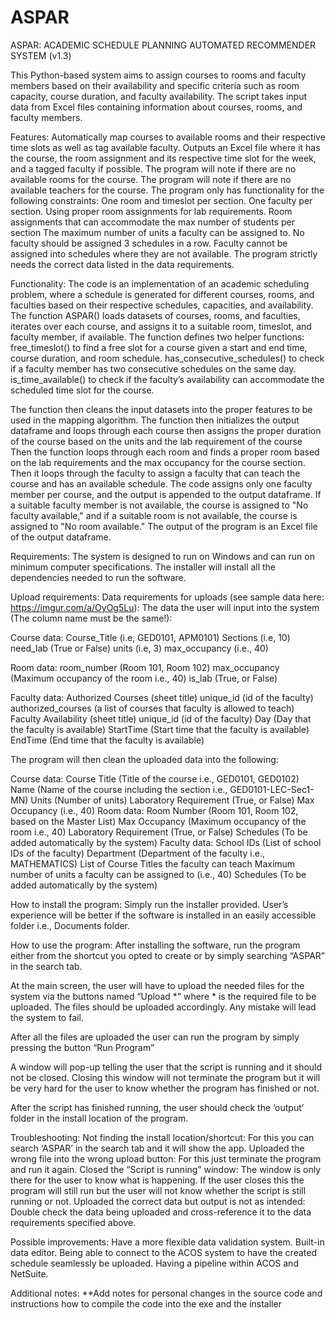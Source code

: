 # ASPAR
ASPAR: ACADEMIC SCHEDULE PLANNING AUTOMATED RECOMMENDER SYSTEM (v1.3)

This Python-based system aims to assign courses to rooms and faculty members based on their availability and specific criteria such as room capacity, course duration, and faculty availability. The script takes input data from Excel files containing information about courses, rooms, and faculty members.

Features:
Automatically map courses to available rooms and their respective time slots as well as tag available faculty.
Outputs an Excel file where it has the course, the room assignment and its respective time slot for the week, and a tagged faculty if possible.
The program will note if there are no available rooms for the course.
The program will note if there are no available teachers for the course.
The program only has functionality for the following constraints:
One room and timeslot per section.
One faculty per section.
Using proper room assignments for lab requirements.
Room assignments that can accommodate the max number of students per section
The maximum number of units a faculty can be assigned to.
No faculty should be assigned 3 schedules in a row.
Faculty cannot be assigned into schedules where they are not available.
The program strictly needs the correct data listed in the data requirements.

Functionality:
The code is an implementation of an academic scheduling problem, where a schedule is generated for different courses, rooms, and faculties based on their respective schedules, capacities, and availability. 
The function ASPAR() loads datasets of courses, rooms, and faculties, iterates over each course, and assigns it to a suitable room, timeslot, and faculty member, if available.
The function defines two helper functions:
free_timeslot() to find a free slot for a course given a start and end time, course duration, and room schedule.
has_consecutive_schedules() to check if a faculty member has two consecutive schedules on the same day.
is_time_available() to check if the faculty’s availability can accommodate the scheduled time slot for the course.

The function then cleans the input datasets into the proper features to be used in the mapping algorithm. 
The function then initializes the output dataframe and loops through each course then assigns the proper duration of the course based on the units and the lab requirement of the course 
Then the function loops through each room and finds a proper room based on the lab requirements and the max occupancy for the course section. 
Then it loops through the faculty to assign a faculty that can teach the course and has an available schedule.
The code assigns only one faculty member per course, and the output is appended to the output dataframe. 
If a suitable faculty member is not available, the course is assigned to "No faculty available," and if a suitable room is not available, the course is assigned to "No room available." 
The output of the program is an Excel file of the output dataframe.

Requirements:
The system is designed to run on Windows and can run on minimum computer specifications. The installer will install all the dependencies needed to run the software.

Upload requirements:
Data requirements for uploads (see sample data here: https://imgur.com/a/OyOg5Lu):
The data the user will input into the system (The column name must be the same!):

Course data:
Course_Title (i.e, GED0101, APM0101)
Sections (i.e, 10)
need_lab (True or False)
units (i.e, 3)
max_occupancy (i.e., 40)

Room data:
room_number (Room 101, Room 102)
max_occupancy (Maximum occupancy of the room i.e., 40)
is_lab (True, or False)

Faculty data:
Authorized Courses (sheet title)
unique_id (id of the faculty)
authorized_courses (a list of courses that faculty is allowed to teach)
Faculty Availability (sheet title)
unique_id (id of the faculty)
Day (Day that the faculty is available)
StartTime (Start time that the faculty is available)
EndTime (End time that the faculty is available)

The program will then clean the uploaded data into the following:

Course data:
Course Title (Title of the course i.e., GED0101, GED0102)
Name (Name of the course including the section i.e., GED0101-LEC-Sec1-MN)
Units (Number of units)
Laboratory Requirement (True, or False)
Max Occupancy (i.e., 40)
Room data:
Room Number (Room 101, Room 102, based on the Master List)
Max Occupancy (Maximum occupancy of the room i.e., 40)
Laboratory Requirement (True, or False)
Schedules (To be added automatically by the system)
Faculty data:
School IDs (List of school IDs of the faculty)
Department (Department of the faculty i.e., MATHEMATICS)
List of Course Titles the faculty can teach 
Maximum number of units a faculty can be assigned to (i.e., 40)
Schedules (To be added automatically by the system)

How to install the program:
Simply run the installer provided. User’s experience will be better if the software is installed in an easily accessible folder i.e., Documents folder. 

How to use the program:
After installing the software, run the program either from the shortcut you opted to create or by simply searching “ASPAR” in the search tab.

At the main screen, the user will have to upload the needed files for the system via the buttons named “Upload *” where * is the required file to be uploaded. The files should be uploaded accordingly. Any mistake will lead the system to fail. 

After all the files are uploaded the user can run the program by simply pressing the button “Run Program”

A window will pop-up telling the user that the script is running and it should not be closed. Closing this window will not terminate the program but it will be very hard for the user to know whether the program has finished or not. 

After the script has finished running, the user should check the ‘output’ folder in the install location of the program. 

Troubleshooting:
Not finding the install location/shortcut: 
For this you can search ‘ASPAR’ in the search tab and it will show the app.
Uploaded the wrong file into the wrong upload button:
For this just terminate the program and run it again. 
Closed the “Script is running” window:
The window is only there for the user to know what is happening. If the user closes this the program will still run but the user will not know whether the script is still running or not.
Uploaded the correct data but output is not as intended:
Double check the data being uploaded and cross-reference it to the data requirements specified above.

Possible improvements:
Have a more flexible data validation system.
Built-in data editor.
Being able to connect to the ACOS system to have the created schedule seamlessly be uploaded.
Having a pipeline within ACOS and NetSuite.

Additional notes:
**Add notes for personal changes in the source code and instructions how to compile the code into the exe and the installer


